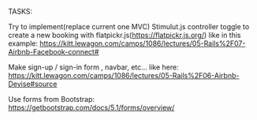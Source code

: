 TASKS:

Try to implement(replace current one MVC) Stimulut.js controller toggle
to create a new booking with flatpickr.js(https://flatpickr.js.org/)
like in this example: https://kitt.lewagon.com/camps/1086/lectures/05-Rails%2F07-Airbnb-Facebook-connect#


Make sign-up / sign-in form , navbar, etc... like here:
https://kitt.lewagon.com/camps/1086/lectures/05-Rails%2F06-Airbnb-Devise#source


Use forms from Bootstrap: https://getbootstrap.com/docs/5.1/forms/overview/

